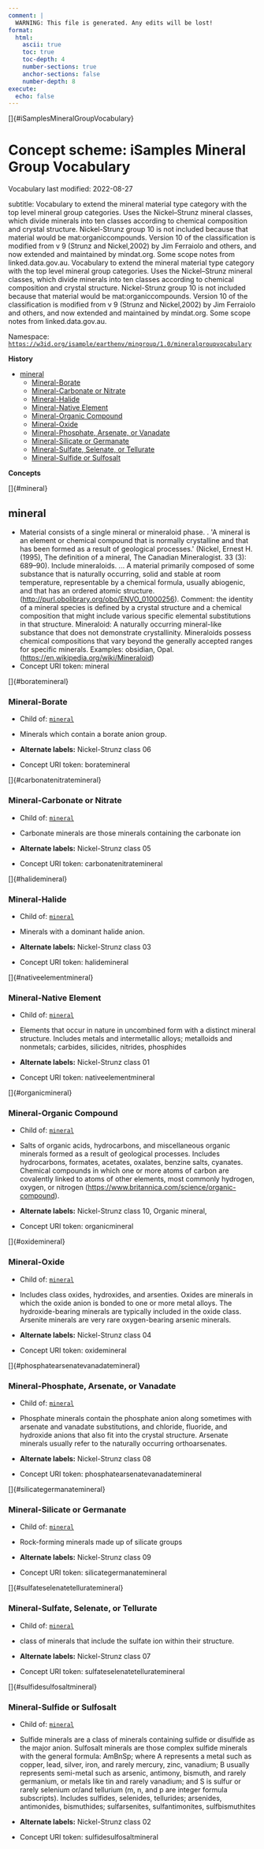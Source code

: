 ```yaml
---
comment: | 
  WARNING: This file is generated. Any edits will be lost!
format:
  html:
    ascii: true
    toc: true
    toc-depth: 4
    number-sections: true
    anchor-sections: false
    number-depth: 8
execute:
  echo: false
---
```


[]{#iSamplesMineralGroupVocabulary}

# **Concept scheme:** iSamples Mineral Group Vocabulary 

Vocabulary last modified:  2022-08-27

subtitle: 
  Vocabulary to extend the mineral material type category with the top level mineral group categories. Uses the Nickel–Strunz mineral classes, which divide minerals into ten classes according to chemical composition and crystal structure. Nickel-Strunz group 10 is not included because that material would be mat:organiccompounds. Version 10 of the classification is modified from v 9 (Strunz and Nickel,2002) by Jim Ferraiolo and others, and now extended and maintained by mindat.org. Some scope notes from linked.data.gov.au.
  Vocabulary to extend the mineral material type category with the top level mineral group categories. Uses the Nickel–Strunz mineral classes, which divide minerals into ten classes according to chemical composition and crystal structure. Nickel-Strunz group 10 is not included because that material would be mat:organiccompounds. Version 10 of the classification is modified from v 9 (Strunz and Nickel,2002) by Jim Ferraiolo and others, and now extended and maintained by mindat.org.  Some scope notes from linked.data.gov.au.

Namespace: 
[`https://w3id.org/isample/earthenv/mingroup/1.0/mineralgroupvocabulary`](https://w3id.org/isample/earthenv/mingroup/1.0/mineralgroupvocabulary)

**History**


- [mineral](#mineral)
    - [Mineral-Borate](#boratemineral)
    - [Mineral-Carbonate or Nitrate](#carbonatenitratemineral)
    - [Mineral-Halide](#halidemineral)
    - [Mineral-Native Element](#nativeelementmineral)
    - [Mineral-Organic Compound](#organicmineral)
    - [Mineral-Oxide](#oxidemineral)
    - [Mineral-Phosphate, Arsenate, or Vanadate](#phosphatearsenatevanadatemineral)
    - [Mineral-Silicate or Germanate](#silicategermanatemineral)
    - [Mineral-Sulfate, Selenate, or Tellurate](#sulfateselenatetelluratemineral)
    - [Mineral-Sulfide or Sulfosalt](#sulfidesulfosaltmineral)

**Concepts**

[]{#mineral}

##  mineral


- Material consists of a single mineral or mineraloid phase. .  'A
mineral is an element or chemical compound that is normally
crystalline and that has been formed as a result of geological
processes.' (Nickel, Ernest H. (1995), The definition of a mineral,
The Canadian Mineralogist. 33 (3): 689–90). Include mineraloids. ... A
material primarily composed of some substance that is naturally
occurring, solid and stable at room temperature, representable by a
chemical formula, usually abiogenic, and that has an ordered atomic
structure. (http://purl.obolibrary.org/obo/ENVO_01000256). Comment:
the identity of a mineral species is defined by a crystal structure
and a chemical composition that might include various specific
elemental substitutions in that structure. Mineraloid: A naturally
occurring mineral-like substance that does not demonstrate
crystallinity. Mineraloids possess chemical compositions that vary
beyond the generally accepted ranges for specific minerals. Examples:
obsidian, Opal. (https://en.wikipedia.org/wiki/Mineraloid)
- Concept URI token: mineral


[]{#boratemineral}

###  Mineral-Borate


- Child of:
 [`mineral`](#mineral)

- Minerals which contain a borate anion group.

- **Alternate labels:**
Nickel-Strunz class 06

- Concept URI token: boratemineral


[]{#carbonatenitratemineral}

###  Mineral-Carbonate or Nitrate


- Child of:
 [`mineral`](#mineral)

- Carbonate minerals are those minerals containing the carbonate ion

- **Alternate labels:**
Nickel-Strunz class 05

- Concept URI token: carbonatenitratemineral


[]{#halidemineral}

###  Mineral-Halide


- Child of:
 [`mineral`](#mineral)

- Minerals with a dominant halide anion.

- **Alternate labels:**
Nickel-Strunz class 03

- Concept URI token: halidemineral


[]{#nativeelementmineral}

###  Mineral-Native Element


- Child of:
 [`mineral`](#mineral)

- Elements that occur in nature in uncombined form with a distinct
mineral structure. Includes metals and intermetallic alloys;
metalloids and nonmetals; carbides, silicides, nitrides, phosphides

- **Alternate labels:**
Nickel-Strunz class 01

- Concept URI token: nativeelementmineral


[]{#organicmineral}

###  Mineral-Organic Compound


- Child of:
 [`mineral`](#mineral)

- Salts of organic acids, hydrocarbons, and miscellaneous organic
minerals formed as a result of geological processes. Includes
hydrocarbons, formates, acetates, oxalates, benzine salts, cyanates.
Chemical compounds in which one or more atoms of carbon are covalently
linked to atoms of other elements, most commonly hydrogen, oxygen, or
nitrogen (https://www.britannica.com/science/organic-compound).

- **Alternate labels:**
Nickel-Strunz class 10, 
Organic mineral, 

- Concept URI token: organicmineral


[]{#oxidemineral}

###  Mineral-Oxide


- Child of:
 [`mineral`](#mineral)

- Includes class oxides, hydroxides, and arsenties. Oxides are
minerals in which the oxide anion is bonded to one or more metal
alloys. The hydroxide-bearing minerals are typically included in the
oxide class. Arsenite minerals are very rare oxygen-bearing arsenic
minerals.

- **Alternate labels:**
Nickel-Strunz class 04

- Concept URI token: oxidemineral


[]{#phosphatearsenatevanadatemineral}

###  Mineral-Phosphate, Arsenate, or Vanadate


- Child of:
 [`mineral`](#mineral)

- Phosphate minerals contain the phosphate anion along sometimes with
arsenate and vanadate substitutions, and chloride, fluoride, and
hydroxide anions that also fit into the crystal structure. Arsenate
minerals usually refer to the naturally occurring orthoarsenates.

- **Alternate labels:**
Nickel-Strunz class 08

- Concept URI token: phosphatearsenatevanadatemineral


[]{#silicategermanatemineral}

###  Mineral-Silicate or Germanate


- Child of:
 [`mineral`](#mineral)

- Rock-forming minerals made up of silicate groups

- **Alternate labels:**
Nickel-Strunz class 09

- Concept URI token: silicategermanatemineral


[]{#sulfateselenatetelluratemineral}

###  Mineral-Sulfate, Selenate, or Tellurate


- Child of:
 [`mineral`](#mineral)

- class of minerals that include the sulfate ion within their
structure.

- **Alternate labels:**
Nickel-Strunz class 07

- Concept URI token: sulfateselenatetelluratemineral


[]{#sulfidesulfosaltmineral}

###  Mineral-Sulfide or Sulfosalt


- Child of:
 [`mineral`](#mineral)

- Sulfide minerals are a class of minerals containing sulfide or
disulfide as the major anion. Sulfosalt minerals are those complex
sulfide minerals with the general formula: AmBnSp; where A represents
a metal such as copper, lead, silver, iron, and rarely mercury, zinc,
vanadium; B usually represents semi-metal such as arsenic, antimony,
bismuth, and rarely germanium, or metals like tin and rarely vanadium;
and S is sulfur or rarely selenium or/and tellurium (m, n, and p are
integer formula subscripts). Includes sulfides, selenides, tellurides;
arsenides, antimonides, bismuthides; sulfarsenites, sulfantimonites,
sulfbismuthites

- **Alternate labels:**
Nickel-Strunz class 02

- Concept URI token: sulfidesulfosaltmineral



